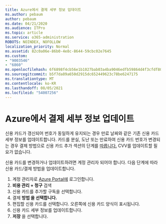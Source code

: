 ```yaml
---
title: Azure에서 결제 세부 정보 업데이트
ms.author: pebaum
author: pebaum
ms.date: 04/21/2020
ms.audience: ITPro
ms.topic: article
ms.service: o365-administration
ROBOTS: NOINDEX, NOFOLLOW
localization_priority: Normal
ms.assetid: 82c0a06e-86b0-4e8c-8644-59cbc02e7645
ms.custom:
- "9003546"
- "6860"
ms.openlocfilehash: 6f6898f4cb56e1b1027bab03a4ba9046edfb59864d4f3cfdf8057a18d737f6e9
ms.sourcegitcommit: b5f7da89a650d2915dc652449623c78be6247175
ms.translationtype: MT
ms.contentlocale: ko-KR
ms.lasthandoff: 08/05/2021
ms.locfileid: "54007256"
---
```

# <a name="update-payment-details-in-azure"></a>Azure에서 결제 세부 정보 업데이트

신용 카드가 갱신되어 번호가 동일하게 유지되는 경우 만료 날짜와 같은 기존 신용 카드 세부 정보를 업데이트합니다. 카드를 분실, 도난 또는 만료하여 신용 카드 번호가 변경되는 경우 결제 방법으로 신용 카드 추가 섹션의 단계를 [따릅니다.](https://docs.microsoft.com/azure/cost-management-billing/manage/change-credit-card?WT.mc_id=Portal-Microsoft_Azure_Support#addcard) CVV를 업데이트할 필요가 없습니다.

신용 카드를 변경하거나 업데이트하려면 계정 관리자 되어야 합니다. 다음 단계에 따라 신용 카드/결제 방법을 업데이트합니다.

1. 계정 관리자로 [Azure Portal에](https://portal.azure.com/) 로그인합니다.
2. **비용 관리 + 청구** 검색
3. 신용 카드를 추가할 구독을 선택합니다.
4. 결제 **방법 을 선택합니다.**
5. 편집할 신용 카드를 선택합니다. 오른쪽에 신용 카드 양식이 표시됩니다.
6. 신용 카드 세부 정보를 업데이트합니다.
7. **저장** 을 선택합니다.
